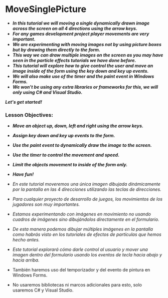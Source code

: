 # MoveSinglePicture

- **_In this tutorial we will moving a single dynamically drawn image across the screen on all 4 directions using the arrow keys._**
- **_For any games development project player movements are very important._**
- **_We are experimenting with moving images not by using picture boxes but by drawing them directly to the form._**
- **_This way we can draw multiple images on the screen as you may have seen in the particle effects tutorials we have done before._**
- **_This tutorial will explore how to give control the user and move an image inside of the form using the key down and key up events._**
- **_We will also make use of the timer and the paint event in Windows Forms._**
- **_We won’t be using any extra libraries or frameworks for this, we will only using C# and  Visual Studio._**

**_Let's get started!_**


### Lesson Objectives:

- **_Move an object up, down, left and right using the arrow keys._**
- **_Assign key down and key up events to the form._**
- **_Use the paint event to dynamically draw the image to the screen._**
- **_Use the timer to control the movement and speed._**
- **_Limit the objects movement to inside of the form only._**
- **_Have fun!_**

- _En este tutorial moveremos una única imagen dibujada dinámicamente por la pantalla en las 4 direcciones utilizando las teclas de direcciones._
- _Para cualquier proyecto de desarrollo de juegos, los movimientos de los jugadores son muy importantes._
- _Estamos experimentando con imágenes en movimiento no usando cuadros de imágenes sino dibujándolos directamente en el formulario._
- _De esta manera podemos dibujar múltiples imágenes en la pantalla como habrás visto en los tutoriales de efectos de partículas que hemos hecho antes._
- _Este tutorial explorará cómo darle control al usuario y mover una imagen dentro del formulario usando los eventos de tecla hacia abajo y hacia arriba._
- También haremos uso del temporizador y del evento de pintura en Windows Forms.
- No usaremos bibliotecas ni marcos adicionales para esto, solo usaremos C# y Visual Studio.
